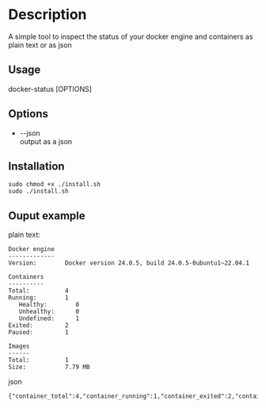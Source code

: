 # Description
A simple tool to inspect the status of your docker engine and containers as plain text or as json

## Usage
docker-status [OPTIONS]

## Options
- --json <br> output as a json

## Installation
~~~
sudo chmod +x ./install.sh
sudo ./install.sh
~~~

## Ouput example
plain text:
~~~
Docker engine
-------------
Version:        Docker version 24.0.5, build 24.0.5-0ubuntu1~22.04.1

Containers
----------
Total:          4
Running:        1
   Healthy:        0
   Unhealthy:      0
   Undefined:      1
Exited:         2
Paused:         1

Images
------
Total:          1
Size:           7.79 MB
~~~
json
~~~
{"container_total":4,"container_running":1,"container_exited":2,"container_paused":1,"container_health_healthy":0,"container_health_unhealthy":0,"container_health_undefined":1,"image_total":1,"image_size":7794716}
~~~
